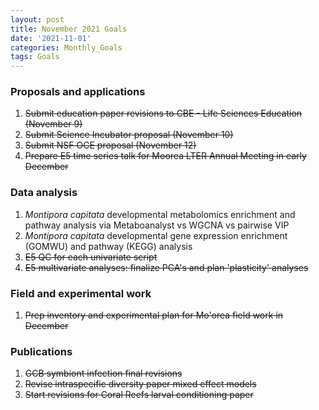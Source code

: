 ```yaml
---
layout: post
title: November 2021 Goals
date: '2021-11-01'
categories: Monthly_Goals
tags: Goals
---
```

### Proposals and applications  
1. ~~Submit education paper revisions to CBE - Life Sciences Education (November 9)~~ 
2. ~~Submit Science Incubator proposal (November 10)~~ 
3. ~~Submit NSF OCE proposal (November 12)~~
4. ~~Prepare E5 time series talk for Moorea LTER Annual Meeting in early December~~

### Data analysis    
1. *Montipora capitata* developmental metabolomics enrichment and pathway analysis via Metaboanalyst vs WGCNA vs pairwise VIP
2. *Montipora capitata* developmental gene expression enrichment (GOMWU) and pathway (KEGG) analysis
3. ~~E5 QC for each univariate script~~
4. ~~E5 multivariate analyses: finalize PCA's and plan 'plasticity' analyses~~

### Field and experimental work  
1. ~~Prep inventory and experimental plan for Mo'orea field work in December~~

### Publications  

1. ~~GCB symbiont infection final revisions~~
2. ~~Revise intraspecific diversity paper mixed effect models~~   
3. ~~Start revisions for Coral Reefs larval conditioning paper~~   

